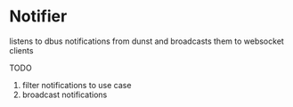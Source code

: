 # Notifier

listens to dbus notifications from dunst and broadcasts them to websocket clients

TODO
1. filter notifications to use case
2. broadcast notifications